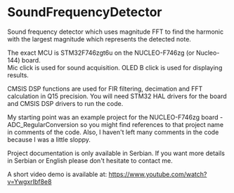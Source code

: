 # SoundFrequencyDetector
Sound frequency detector which uses magnitude FFT to find the harmonic with the largest magnitude which represents the detected note.   

The exact MCU is STM32F746zgt6u on the NUCLEO-F746zg (or Nucleo-144) board.  
Mic click is used for sound acquisition. 
OLED B click is used for displaying results.  

CMSIS DSP functions are used for FIR filtering, decimation and FFT calculation in Q15 precision. 
You will need STM32 HAL drivers for the board and CMSIS DSP drivers to run the code.  

My starting point was an example project for the NUCLEO-F746zg board - ADC_RegularConversion so you might find references to that project name in comments of the code. Also, I haven't left many comments in the code because I was a little sloppy.  

Project documentation is only available in Serbian. If you want more details in Serbian or English please don't hesitate to contact me. 

A short video demo is available at: https://www.youtube.com/watch?v=YwgxrIbf8e8
